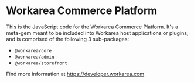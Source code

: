# Workarea Commerce Platform

This is the JavaScript code for the Workarea Commerce Platform. It's a
meta-gem meant to be included into Workarea host applications or
plugins, and is comprised of the following 3 sub-packages:

- `@workarea/core`
- `@workarea/admin`
- `@workarea/storefront`

Find more information at https://developer.workarea.com
